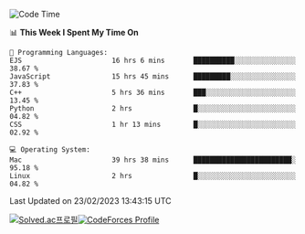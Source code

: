
<!--START_SECTION:waka-->
![Code Time](http://img.shields.io/badge/Code%20Time-2%2C554%20hrs%2057%20mins-blue)

📊 **This Week I Spent My Time On** 

```text
💬 Programming Languages: 
EJS                      16 hrs 6 mins       ██████████░░░░░░░░░░░░░░░   38.67 % 
JavaScript               15 hrs 45 mins      █████████░░░░░░░░░░░░░░░░   37.83 % 
C++                      5 hrs 36 mins       ███░░░░░░░░░░░░░░░░░░░░░░   13.45 % 
Python                   2 hrs               █░░░░░░░░░░░░░░░░░░░░░░░░   04.82 % 
CSS                      1 hr 13 mins        █░░░░░░░░░░░░░░░░░░░░░░░░   02.92 % 

💻 Operating System: 
Mac                      39 hrs 38 mins      ████████████████████████░   95.18 % 
Linux                    2 hrs               █░░░░░░░░░░░░░░░░░░░░░░░░   04.82 % 
```


 Last Updated on 23/02/2023 13:43:15 UTC
<!--END_SECTION:waka-->
[![Solved.ac프로필](http://mazassumnida.wtf/api/generate_badge?boj=hckim96)](https://solved.ac/hckim96)[![CodeForces Profile](https://cf.leed.at?id=hckim96)](https://codeforces.com/profile/hckim96)
